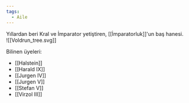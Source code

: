 ```yaml
---
tags:
  - Aile
---  
```

  
Yıllardan beri Kral ve İmparator yetiştiren, [[İmparatorluk]]'un baş hanesi.  
![[Voldrun_tree.svg]]  
  
Bilinen üyeleri:  
- [[Halstein]]  
- [[Harald IX]]  
- [[Jurgen IV]]  
- [[Jurgen V]]  
- [[Stefan V]]  
- [[Virzol III]]